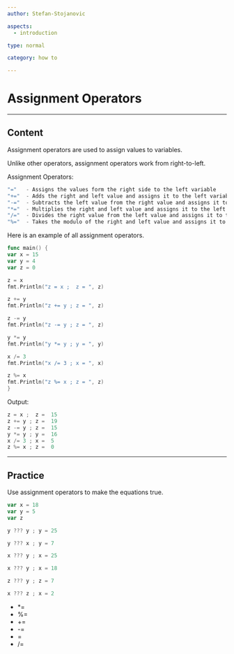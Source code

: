 ```yaml
---
author: Stefan-Stojanovic

aspects:
  - introduction

type: normal

category: how to

---
```


# Assignment Operators

---
## Content

Assignment operators are used to assign values to variables.

Unlike other operators, assignment operators work from right-to-left.

Assignment Operators:
```go
"="   - Assigns the values form the right side to the left variable
"+="  - Adds the right and left value and assigns it to the left variable
"-="  - Subtracts the left value from the right value and assigns it to the left variable
"*="  - Multiplies the right and left value and assigns it to the left variable
"/="  - Divides the right value from the left value and assigns it to the left variable
"%="  - Takes the modulo of the right and left value and assigns it to the left variable
```
 
Here is an example of all assignment operators.
```go
func main() {
var x = 15
var y = 4
var z = 0

z = x
fmt.Println("z = x ;  z = ", z)

z += y
fmt.Println("z += y ; z = ", z)

z -= y
fmt.Println("z -= y ; z = ", z)

y *= y
fmt.Println("y *= y ; y = ", y)

x /= 3
fmt.Println("x /= 3 ; x = ", x)

z %= x
fmt.Println("z %= x ; z = ", z)
}
```
 
Output:
```go
z = x ;  z =  15
z += y ; z =  19
z -= y ; z =  15
y *= y ; y =  16
x /= 3 ; x =  5
z %= x ; z =  0
```


---
## Practice

Use assignment operators to make the equations true.

```go
var x = 18
var y = 5
var z

y ??? y ; y = 25

y ??? x ; y = 7

x ??? y ; x = 25

x ??? y ; x = 18

z ??? y ; z = 7

x ??? z ; x = 2
```


* *=
* %=
* +=
* -=
* =
* /=